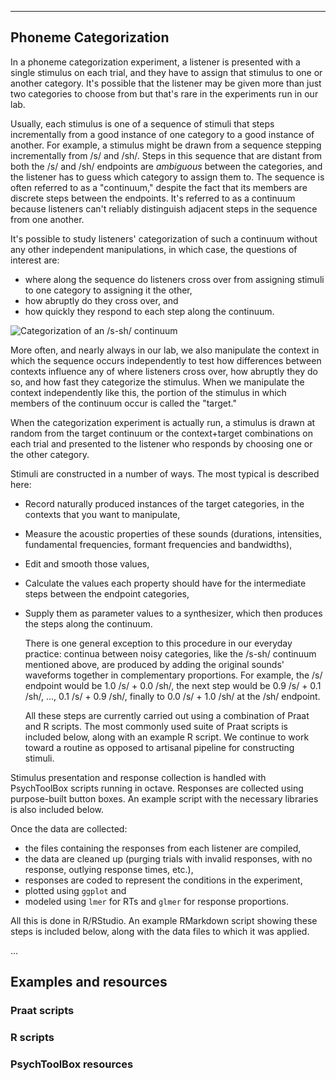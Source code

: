 
---

## Phoneme Categorization

In a phoneme categorization experiment, a listener is presented with a single stimulus on each trial, and they have to assign that stimulus to one or another category. It's possible that the listener may be given more than just two categories to choose from but that's rare in the experiments run in our lab.

Usually, each stimulus is one of a sequence of stimuli that steps incrementally from a good instance of one category to a good instance of another. For example, a stimulus might be drawn from a sequence stepping incrementally from /s/ and /sh/. Steps in this sequence that are distant from both the /s/ and /sh/ endpoints are *ambiguous* between the categories, and the listener has to guess which category to assign them to. The sequence is often referred to as a "continuum," despite the fact that its members are discrete steps between the endpoints. It's referred to as a continuum because listeners can't reliably distinguish adjacent steps in the sequence from one another.

It's possible to study listeners' categorization of such a continuum without any other independent manipulations, in which case, the questions of interest are:

- where along the sequence do listeners cross over from assigning stimuli to one category to assigning it the other, 
- how abruptly do they cross over, and 
- how quickly they respond to each step along the continuum.
 
![Categorization of an /s-sh/ continuum]()

More often, and nearly always in our lab, we also manipulate the context in which the sequence occurs independently to test how differences between contexts influence any of where listeners cross over, how abruptly they do so, and how fast they categorize the stimulus. When we manipulate the context independently like this, the portion of the stimulus in which members of the continuum occur is called the "target."

When the categorization experiment is actually run, a stimulus is drawn at random from the target continuum or the context+target combinations on each trial and presented to the listener who responds by choosing one or the other category.

Stimuli are constructed in a number of ways. The most typical is described here:

- Record naturally produced instances of the target categories, in the contexts that you want to manipulate,

- Measure the acoustic properties of these sounds (durations, intensities, fundamental frequencies, formant frequencies and bandwidths),

- Edit and smooth those values,

- Calculate the values each property should have for the intermediate steps between the endpoint categories,

- Supply them as parameter values to a synthesizer, which then produces the steps along the continuum.

    There is one general exception to this procedure in our everyday practice: continua between noisy categories, like the /s-sh/ continuum mentioned above, are produced by adding the original sounds' waveforms together in complementary proportions. For example, the /s/ endpoint would be 1.0 /s/ + 0.0 /sh/, the next step would be 0.9 /s/ + 0.1 /sh/, ..., 0.1 /s/ + 0.9 /sh/, finally to 0.0 /s/ + 1.0 /sh/ at the /sh/ endpoint.

    All these steps are currently carried out using a combination of Praat and R scripts. The most commonly used suite of Praat scripts is included below, along with an example R script. We continue to work toward a routine as opposed to artisanal pipeline for constructing stimuli.

Stimulus presentation and response collection is handled with PsychToolBox scripts running in octave. Responses are collected using purpose-built button boxes. An example script with the necessary libraries is also included below. 

Once the data are collected:

- the files containing the responses from each listener are compiled,
- the data are cleaned up (purging trials with invalid responses, with no response, outlying response times, etc.), 
- responses are coded to represent the conditions in the experiment,
- plotted using `ggplot` and 
- modeled using `lmer` for RTs and `glmer` for response proportions. 

All this is done in R/RStudio. An example RMarkdown script showing these steps is included below, along with the data files to which it was applied.

...

## Examples and resources

### Praat scripts

### R scripts

### PsychToolBox resources